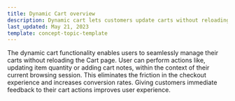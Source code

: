 ```yaml
---
title: Dynamic Cart overview
description: Dynamic cart lets customers update carts without reloading the Cart page.
last_updated: May 21, 2023
template: concept-topic-template
---
```


The dynamic cart functionality enables users to seamlessly manage their carts without reloading the Cart page. User can perform actions like, updating item quantity or adding cart notes, within the context of their current browsing session. This eliminates the friction in the checkout experience and increases conversion rates. Giving customers immediate feedback to their cart actions improves user experience.
